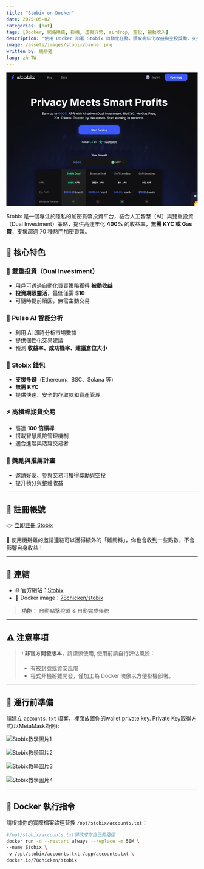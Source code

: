 ```yaml
---
title: "Stobix on Docker"
date: 2025-05-02
categories: [bot]
tags: [Docker, 網路賺錢, 掛機, 虛擬貨幣, airdrop, 空投, 被動收入]
description: "使用 Docker 部署 Stobix 自動化任務，獲取高年化收益與空投獎勵，支援超過 70 種加密貨幣，無需 KYC。"
image: /assets/images/stobix/banner.png
written_by: 機掰雞
lang: zh-TW
---
```

![Stobix 封面圖](/assets/images/stobix/banner.png)

Stobix 是一個專注於隱私的加密貨幣投資平台，結合人工智慧（AI）與雙重投資（Dual Investment）策略，提供高達年化 **400%** 的收益率，**無需 KYC 或 Gas 費**，支援超過 70 種熱門加密貨幣。

## 🌟 核心特色

### 🔁 雙重投資（Dual Investment）
- 用戶可透過自動化買賣策略獲得 **被動收益**
- **投資期限靈活**，最低僅需 **$10**
- 可隨時提前贖回，無需主動交易

### 🤖 Pulse AI 智能分析
- 利用 AI 即時分析市場數據
- 提供個性化交易建議
- 預測 **收益率、成功機率、建議倉位大小**

### 🔐 Stobix 錢包
- **支援多鏈**（Ethereum、BSC、Solana 等）
- **無需 KYC**
- 提供快速、安全的存取款和資產管理

### ⚡ 高槓桿期貨交易
- 高達 **100 倍槓桿**
- 搭載智慧風險管理機制
- 適合進階與活躍交易者

### 🎁 獎勵與推薦計畫
- 邀請好友、參與交易可獲得獎勵與空投
- 提升積分與整體收益

---

## 📝 註冊帳號

👉 [立即註冊 Stobix](https://stobix.com/invite/jvd6v)

🎉 使用機掰雞的邀請連結可以獲得額外的「雞飼料」，你也會收到一些點數，不會影響自身收益！

---

## 🔗 連結

- 🌐 官方網站：[Stobix](https://stobix.com)
- 🐳 Docker image：[78chicken/stobix](https://hub.docker.com/r/78chicken/stobix)
> **功能：** 自動點擊挖礦 & 自動完成任務

---

## ⚠️ 注意事項

> ❗ **非官方開發版本**，請謹慎使用, 使用前請自行評估風險：
> - 有被封號或資安風險
> - 程式非機掰雞開發，僅加工為 Docker 映像以方便掛機部署。

---

## 📁 運行前準備

請建立 `accounts.txt` 檔案，裡面放置你的wallet private key.
Private Key取得方式(以MetaMask為例):  

<div style="text-align: left">
  <img src="{{ baseurl }}/assets/images/stobix/img_1.png" width="400" style="display: block; margin-bottom: 16px;" alt="Stobix教學圖片1"/>
  <img src="{{ baseurl }}/assets/images/stobix/img_2.png" width="400" style="display: block; margin-bottom: 16px;" alt="Stobix教學圖片2"/>
  <img src="{{ baseurl }}/assets/images/stobix/img_3.png" width="400" style="display: block; margin-bottom: 16px;" alt="Stobix教學圖片3"/>
  <img src="{{ baseurl }}/assets/images/stobix/img_4.png" width="400" style="display: block;" alt="Stobix教學圖片4"/>
</div>



---

## 🐳 Docker 執行指令

請根據你的實際檔案路徑替換 `/opt/stobix/accounts.txt`：
```bash
#/opt/stobix/accounts.txt請改成你自己的路徑
docker run -d --restart always --replace -m 50M \
--name Stobix \
-v /opt/stobix/accounts.txt:/app/accounts.txt \
docker.io/78chicken/stobix
```
